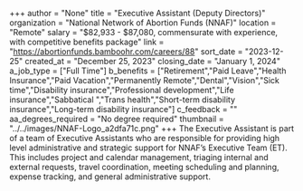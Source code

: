 +++
author = "None"
title = "Executive Assistant (Deputy Directors)"
organization = "National Network of Abortion Funds (NNAF)"
location = "Remote"
salary = "$82,933 - $87,080, commensurate with experience, with competitive benefits package"
link = "https://abortionfunds.bamboohr.com/careers/88"
sort_date = "2023-12-25"
created_at = "December 25, 2023"
closing_date = "January 1, 2024"
a_job_type = ["Full Time"]
b_benefits = ["Retirement","Paid Leave","Health Insurance","Paid Vacation","Permanently Remote","Dental","Vision","Sick time","Disability insurance","Professional development","Life insurance","Sabbatical ","Trans health","Short-term disability insurance","Long-term disability insurance"]
c_feedback = ""
aa_degrees_required = "No degree required"
thumbnail = "../../images/NNAF-Logo_a2dfa71c.png"
+++
The Executive Assistant is part of a team of Executive Assistants who are responsible for providing high level administrative and strategic support for NNAF’s Executive Team (ET). This includes project and calendar management, triaging internal and external requests, travel coordination, meeting scheduling and planning, expense tracking, and general administrative support. 